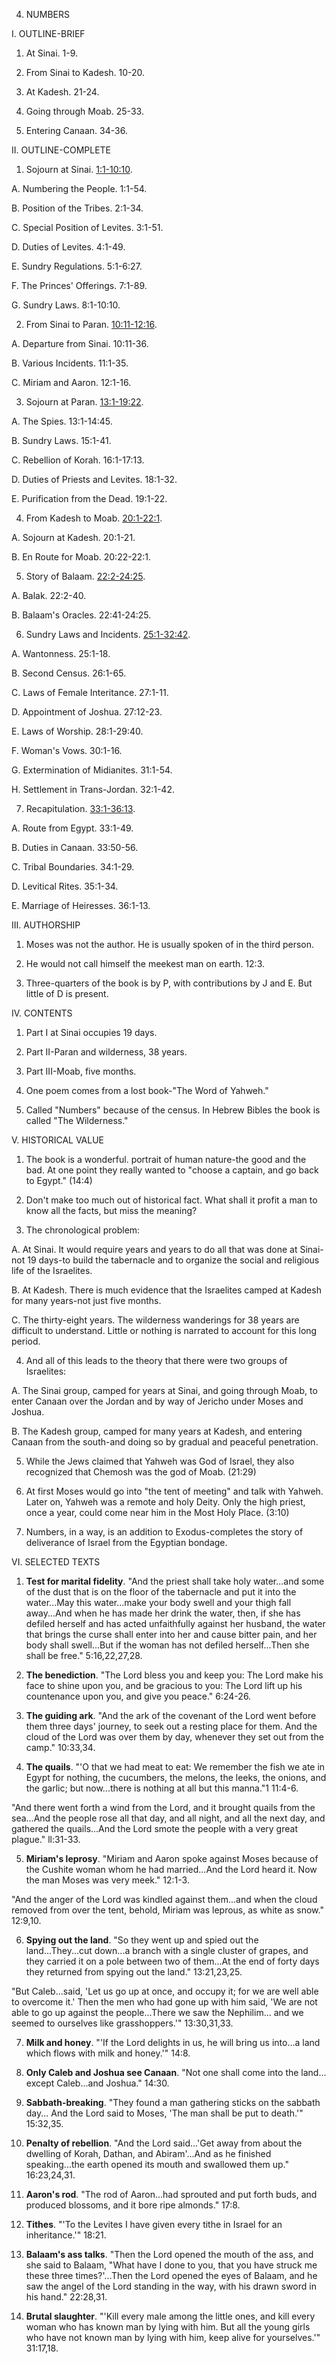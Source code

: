 


4. NUMBERS

I. OUTLINE-BRIEF

1. At Sinai. 1-9.

2. From Sinai to Kadesh. 10-20.

3. At Kadesh. 21-24.

4. Going through Moab. 25-33.

5. Entering Canaan. 34-36.

II. OUTLINE-COMPLETE

1. Sojourn at Sinai. [1:1-10:10](/en/Bible/Numbers/1#v1).

A. Numbering the People. 1:1-54.

B. Position of the Tribes. 2:1-34.

C. Special Position of Levites. 3:1-51.

D. Duties of Levites. 4:1-49.

E. Sundry Regulations. 5:1-6:27.

F. The Princes' Offerings. 7:1-89.

G. Sundry Laws. 8:1-10:10.

2. From Sinai to Paran. [10:11-12:16](/en/Bible/Numbers/10#v11).

A. Departure from Sinai. 10:11-36.

B. Various Incidents. 11:1-35.

C. Miriam and Aaron. 12:1-16.

3. Sojourn at Paran. [13:1-19:22](/en/Bible/Numbers/13#v1).

A. The Spies. 13:1-14:45.

B. Sundry Laws. 15:1-41.

C. Rebellion of Korah. 16:1-17:13.

D. Duties of Priests and Levites. 18:1-32.

E. Purification from the Dead. 19:1-22.

4. From Kadesh to Moab. [20:1-22:1](/en/Bible/Numbers/20#v1).

A. Sojourn at Kadesh. 20:1-21.

B. En Route for Moab. 20:22-22:1.

5. Story of Balaam. [22:2-24:25](/en/Bible/Numbers/22#v2).

A. Balak. 22:2-40.

B. Balaam's Oracles. 22:41-24:25.

6. Sundry Laws and Incidents. [25:1-32:42](/en/Bible/Numbers/25#v1).

A. Wantonness. 25:1-18.

B. Second Census. 26:1-65.

C. Laws of Female Interitance. 27:1-11.

D. Appointment of Joshua. 27:12-23.

E. Laws of Worship. 28:1-29:40.

F. Woman's Vows. 30:1-16.

G. Extermination of Midianites. 31:1-54.

H. Settlement in Trans-Jordan. 32:1-42.

7. Recapitulation. [33:1-36:13](/en/Bible/Numbers/33#v1).

A. Route from Egypt. 33:1-49.

B. Duties in Canaan. 33:50-56.

C. Tribal Boundaries. 34:1-29.

D. Levitical Rites. 35:1-34.

E. Marriage of Heiresses. 36:1-13.

III. AUTHORSHIP

1. Moses was not the author. He is usually spoken of in the third person.

2. He would not call himself the meekest man on earth. 12:3.

3. Three-quarters of the book is by P, with contributions by J and E. But little of D is present.

IV. CONTENTS

1. Part I at Sinai occupies 19 days.

2. Part II-Paran and wilderness, 38 years.

3. Part III-Moab, five months.

4. One poem comes from a lost book-"The Word of Yahweh."

5. Called "Numbers" because of the census. In Hebrew Bibles the book is called "The Wilderness."

V. HISTORICAL VALUE

1. The book is a wonderful. portrait of human nature-the good and the bad. At one point they really wanted to "choose a captain, and go back to Egypt." (14:4)

2. Don't make too much out of historical fact. What shall it profit a man to know all the facts, but miss the meaning?

3. The chronological problem:

A. At Sinai. It would require years and years to do all that was done at Sinai-not 19 days-to build the tabernacle and to organize the social and religious life of the Israelites.

B. At Kadesh. There is much evidence that the Israelites camped at Kadesh for many years-not just five months.

C. The thirty-eight years. The wilderness wanderings for 38 years are difficult to understand. Little or nothing is narrated to account for this long period.

4. And all of this leads to the theory that there were two groups of Israelites:

A. The Sinai group, camped for years at Sinai, and going through Moab, to enter Canaan over the Jordan and by way of Jericho under Moses and Joshua.

B. The Kadesh group, camped for many years at Kadesh, and entering Canaan from the south-and doing so by gradual and peaceful penetration.

5. While the Jews claimed that Yahweh was God of Israel, they also recognized that Chemosh was the god of Moab. (21:29)

6. At first Moses would go into "the tent of meeting" and talk with Yahweh. Later on, Yahweh was a remote and holy Deity. Only the high priest, once a year, could come near him in the Most Holy Place. (3:10)

7. Numbers, in a way, is an addition to Exodus-completes the story of deliverance of Israel from the Egyptian bondage.

VI. SELECTED TEXTS

1. **Test for marital fidelity**. "And the priest shall take holy water...and some of the dust that is on the floor of the tabernacle and put it into the water...May this water...make your body swell and your thigh fall away...And when he has made her drink the water, then, if she has defiled herself and has acted unfaithfully against her husband, the water that brings the curse shall enter into her and cause bitter pain, and her body shall swell...But if the woman has not defiled herself...Then she shall be free." 5:16,22,27,28.

2. **The benediction**. "The Lord bless you and keep you: The Lord make his face to shine upon you, and be gracious to you: The Lord lift up his countenance upon you, and give you peace." 6:24-26.

3. **The guiding ark**. "And the ark of the covenant of the Lord went before them three days' journey, to seek out a resting place for them. And the cloud of the Lord was over them by day, whenever they set out from the camp." 10:33,34.

4. **The quails**. "'O that we had meat to eat: We remember the fish we ate in Egypt for nothing, the cucumbers, the melons, the leeks, the onions, and the garlic; but now...there is nothing at all but this manna."1 11:4-6.

"And there went forth a wind from the Lord, and it brought quails from the sea...And the people rose all that day, and all night, and all the next day, and gathered the quails...And the Lord smote the people with a very great plague." ll:31-33.

5. **Miriam's leprosy**. "Miriam and Aaron spoke against Moses because of the Cushite woman whom he had married...And the Lord heard it. Now the man Moses was very meek." 12:1-3.

"And the anger of the Lord was kindled against them...and when the cloud removed from over the tent, behold, Miriam was leprous, as white as snow." 12:9,10.

6. **Spying out the land**. "So they went up and spied out the land...They...cut down...a branch with a single cluster of grapes, and they carried it on a pole between two of them...At the end of forty days they returned from spying out the land." 13:21,23,25.

"But Caleb...said, 'Let us go up at once, and occupy it; for we are well able to overcome it.' Then the men who had gone up with him said, 'We are not able to go up against the people...There we saw the Nephilim... and we seemed to ourselves like grasshoppers.'" 13:30,31,33.

7. **Milk and honey**. "'If the Lord delights in us, he will bring us into...a land which flows with milk and honey.'" 14:8.

8. **Only Caleb and Joshua see Canaan**. "Not one shall come into the land... except Caleb...and Joshua." 14:30.

9. **Sabbath-breaking**. "They found a man gathering sticks on the sabbath day... And the Lord said to Moses, 'The man shall be put to death.'" 15:32,35.

10. **Penalty of rebellion**. "And the Lord said...'Get away from about the dwelling of Korah, Dathan, and Abiram'...And as he finished speaking...the earth opened its mouth and swallowed them up." 16:23,24,31.

11. **Aaron's rod**. "The rod of Aaron...had sprouted and put forth buds, and produced blossoms, and it bore ripe almonds." 17:8.

12. **Tithes**. "'To the Levites I have given every tithe in Israel for an inheritance.'" 18:21.

13. **Balaam's ass talks**. "Then the Lord opened the mouth of the ass, and she said to Balaam, "What have I done to you, that you have struck me these three times?'...Then the Lord opened the eyes of Balaam, and he saw the angel of the Lord standing in the way, with his drawn sword in his hand." 22:28,31.

14. **Brutal slaughter**. "'Kill every male among the little ones, and kill every woman who has known man by lying with him. But all the young girls who have not known man by lying with him, keep alive for yourselves.'" 31:17,18.